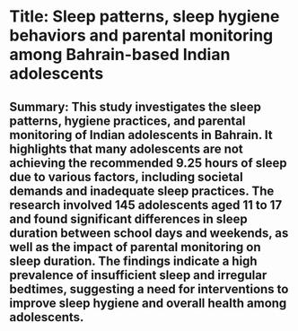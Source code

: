 # Title: Sleep patterns, sleep hygiene behaviors and parental monitoring among Bahrain-based Indian adolescents

## Summary: This study investigates the sleep patterns, hygiene practices, and parental monitoring of Indian adolescents in Bahrain. It highlights that many adolescents are not achieving the recommended 9.25 hours of sleep due to various factors, including societal demands and inadequate sleep practices. The research involved 145 adolescents aged 11 to 17 and found significant differences in sleep duration between school days and weekends, as well as the impact of parental monitoring on sleep duration. The findings indicate a high prevalence of insufficient sleep and irregular bedtimes, suggesting a need for interventions to improve sleep hygiene and overall health among adolescents.